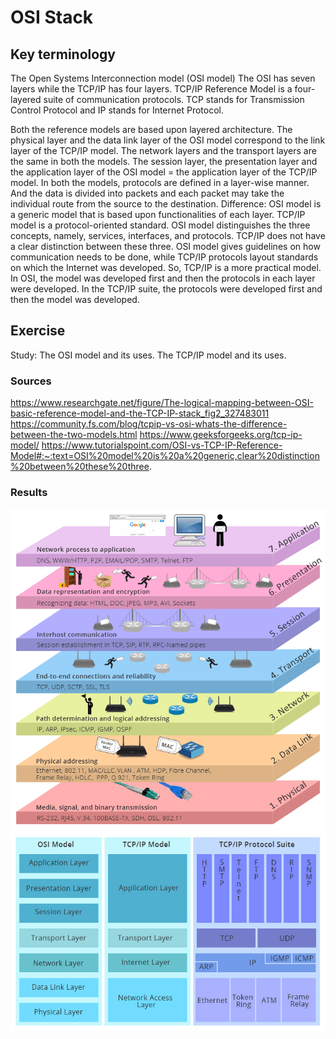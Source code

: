 # OSI Stack

## Key terminology
The Open Systems Interconnection model (OSI model)
The OSI has seven layers while the TCP/IP has four layers.
TCP/IP Reference Model is a four-layered suite of communication protocols. TCP stands for Transmission Control Protocol and IP stands for Internet Protocol.

Both the reference models are based upon layered architecture.
 The physical layer and the data link layer of the OSI model correspond to the link layer of the TCP/IP model. The network layers and the transport layers are the same in both the models. The session layer, the presentation layer and the application layer of the OSI model = the application layer of the TCP/IP model.
In both the models, protocols are defined in a layer-wise manner.
And the data is divided into packets and each packet may take the individual route from the source to the destination.
Difference:
OSI model is a generic model that is based upon functionalities of each layer. TCP/IP model is a protocol-oriented standard.
OSI model distinguishes the three concepts, namely, services, interfaces, and protocols. TCP/IP does not have a clear distinction between these three.
OSI model gives guidelines on how communication needs to be done, while TCP/IP protocols layout standards on which the Internet was developed. So, TCP/IP is a more practical model.
In OSI, the model was developed first and then the protocols in each layer were developed. In the TCP/IP suite, the protocols were developed first and then the model was developed.



## Exercise
Study:
The OSI model and its uses.
The TCP/IP model and its uses.

### Sources

https://www.researchgate.net/figure/The-logical-mapping-between-OSI-basic-reference-model-and-the-TCP-IP-stack_fig2_327483011
https://community.fs.com/blog/tcpip-vs-osi-whats-the-difference-between-the-two-models.html
https://www.geeksforgeeks.org/tcp-ip-model/
https://www.tutorialspoint.com/OSI-vs-TCP-IP-Reference-Model#:~:text=OSI%20model%20is%20a%20generic,clear%20distinction%20between%20these%20three. 


### Results
![Screenshot](https://github.com/Techgrounds-Cloud-9/cloud-9-elenageller/blob/main/00_includes/NTW-01-1.png)
![Screenshot](https://github.com/Techgrounds-Cloud-9/cloud-9-elenageller/blob/main/00_includes/NTW-01-2.jpeg)
